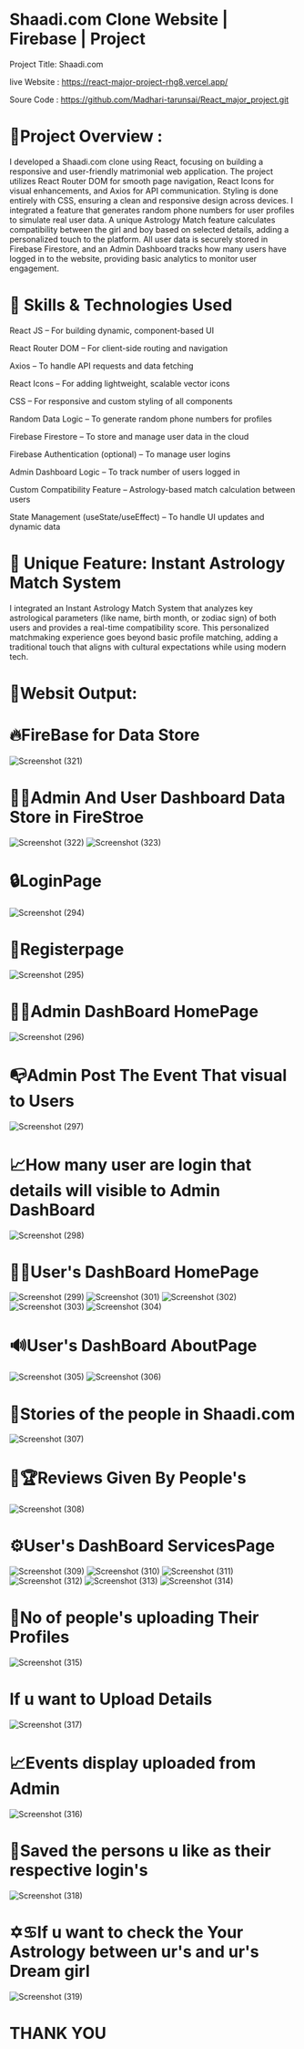 # Shaadi.com Clone Website | Firebase | Project
Project Title: Shaadi.com


live Website : https://react-major-project-rhg8.vercel.app/


Soure Code : https://github.com/Madhari-tarunsai/React_major_project.git


# 📌Project Overview :

I developed a Shaadi.com clone using React, focusing on building a responsive and user-friendly matrimonial web application. The project utilizes React Router DOM for smooth page navigation, React Icons for visual enhancements, and Axios for API communication. Styling is done entirely with CSS, ensuring a clean and responsive design across devices. I integrated a feature that generates random phone numbers for user profiles to simulate real user data. A unique Astrology Match feature calculates compatibility between the girl and boy based on selected details, adding a personalized touch to the platform. All user data is securely stored in Firebase Firestore, and an Admin Dashboard tracks how many users have logged in to the website, providing basic analytics to monitor user engagement.

# 🔧 Skills & Technologies Used


React JS – For building dynamic, component-based UI

React Router DOM – For client-side routing and navigation

Axios – To handle API requests and data fetching

React Icons – For adding lightweight, scalable vector icons

CSS – For responsive and custom styling of all components

Random Data Logic – To generate random phone numbers for profiles

Firebase Firestore – To store and manage user data in the cloud

Firebase Authentication (optional) – To manage user logins

Admin Dashboard Logic – To track number of users logged in

Custom Compatibility Feature – Astrology-based match calculation between users

State Management (useState/useEffect) – To handle UI updates and dynamic data


# 🌟 Unique Feature: Instant Astrology Match System


I integrated an Instant Astrology Match System that analyzes key astrological parameters (like name, birth month, or zodiac sign) of both users and provides a real-time compatibility score. This personalized matchmaking experience goes beyond basic profile matching, adding a traditional touch that aligns with cultural expectations while using modern tech.

# 🚀Websit Output:

# 🔥FireBase for Data Store
![Screenshot (321)](https://github.com/user-attachments/assets/4bf3c9d7-ed0f-466d-ae6b-602d3d5cb7ba)

# 🧑‍💻Admin And User Dashboard Data Store in FireStroe
![Screenshot (322)](https://github.com/user-attachments/assets/6ce3b9fc-d431-4111-b147-5ff15811bcd6)
![Screenshot (323)](https://github.com/user-attachments/assets/1d9dd8f8-0665-49a9-a042-bf4a1e6d7b5e)

# 🔒LoginPage
![Screenshot (294)](https://github.com/user-attachments/assets/292c5c6c-8c19-446e-bc7e-32c0232d4858)

# 🔐Registerpage
![Screenshot (295)](https://github.com/user-attachments/assets/5dae25c2-8af5-4379-a424-cf91477151b8)

# 🧑‍💻Admin DashBoard HomePage
![Screenshot (296)](https://github.com/user-attachments/assets/3dae30bb-1d9f-4d90-a58f-183ab37ecff2)

# 📭Admin Post The Event That visual to Users
![Screenshot (297)](https://github.com/user-attachments/assets/ab912fb4-4187-4c3f-8bf7-a9fa91a9ff6d)

# 📈How many user are login that details will visible to Admin DashBoard
![Screenshot (298)](https://github.com/user-attachments/assets/d69cc2c1-95c8-41f0-b742-e683bd13ca93)

# 🧑‍💻User's DashBoard HomePage
![Screenshot (299)](https://github.com/user-attachments/assets/e6b012c9-1fd7-47bc-9767-f947ae3588a2)
![Screenshot (301)](https://github.com/user-attachments/assets/f4e8d990-cf6c-4b2a-a347-9a4e17047c88)
![Screenshot (302)](https://github.com/user-attachments/assets/1c2bcc1d-a487-4e89-ae7f-8fcac0370ff4)
![Screenshot (303)](https://github.com/user-attachments/assets/f13a7891-943b-483a-8286-2e83c07f5ed0)
![Screenshot (304)](https://github.com/user-attachments/assets/976dc7af-02cd-4814-996f-42fd4caa9fe3)

# 🔊User's DashBoard AboutPage
![Screenshot (305)](https://github.com/user-attachments/assets/0a229305-695d-4e58-8f11-95c70213d2b8)
![Screenshot (306)](https://github.com/user-attachments/assets/1f44c7da-91d5-4c60-8e7a-5dee21815509)

# 💝Stories of the people in Shaadi.com
![Screenshot (307)](https://github.com/user-attachments/assets/ba953f1d-d5ed-40a1-b16e-0f088d3ac469)

# 🏅🏆Reviews Given By People's
![Screenshot (308)](https://github.com/user-attachments/assets/c956568b-ce63-4b1e-b1a4-50632f97c343)

# ⚙️User's DashBoard ServicesPage
![Screenshot (309)](https://github.com/user-attachments/assets/2b0c8af4-4ed4-4f7e-a83a-fab27911f6a7)
![Screenshot (310)](https://github.com/user-attachments/assets/998bdedb-3db8-43a7-b7b0-868d991a32f1)
![Screenshot (311)](https://github.com/user-attachments/assets/9257d081-d24b-49f9-b5bd-e01f0c4780c9)
![Screenshot (312)](https://github.com/user-attachments/assets/00ff5120-b752-45de-9de6-f6e644bf5499)
![Screenshot (313)](https://github.com/user-attachments/assets/d3203c7d-8f91-49b6-8f55-03c5396b8edf)
![Screenshot (314)](https://github.com/user-attachments/assets/35aaec21-debf-413a-ae10-bf0923a582cb)

# 🎀No of people's uploading Their Profiles
![Screenshot (315)](https://github.com/user-attachments/assets/2863e73f-34c2-481a-a90a-4b6200c21ad0)

# If u want to Upload Details
![Screenshot (317)](https://github.com/user-attachments/assets/422d5bcd-20a6-48d3-971c-e1f5e786f177)

# 📈Events display uploaded from Admin
![Screenshot (316)](https://github.com/user-attachments/assets/cd73ffc1-2d1e-4ffa-ba57-8b4ec316e4d9)

# 🛒Saved the persons u like as their respective login's
![Screenshot (318)](https://github.com/user-attachments/assets/5e973299-ecf9-48ab-b180-7cb1378d32fb)

# ✡️♋If u want to check the Your Astrology between ur's and ur's Dream girl
![Screenshot (319)](https://github.com/user-attachments/assets/a3579061-1bfe-43a9-8dc4-95b6d7354d51)

# THANK YOU











